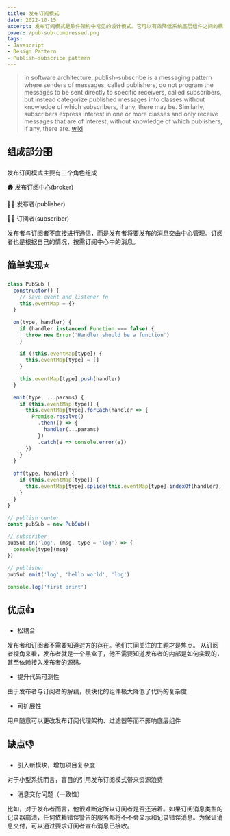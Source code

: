 ```yaml
---
title: 发布订阅模式
date: 2022-10-15
excerpt: 发布订阅模式是软件架构中常见的设计模式。它可以有效降低系统底层组件之间的耦合程度
cover: /pub-sub-compressed.png
tags:
- Javascript
- Design Pattern
- Publish–subscribe pattern
---
```


> In software architecture, publish–subscribe is a messaging pattern where senders of messages, called publishers, do not program the messages to be sent directly to specific receivers, called subscribers, but instead categorize published messages into classes without knowledge of which subscribers, if any, there may be. Similarly, subscribers express interest in one or more classes and only receive messages that are of interest, without knowledge of which publishers, if any, there are. [wiki](https://en.wikipedia.org/wiki/Publish%E2%80%93subscribe_pattern)



## 组成部分🎛️

发布订阅模式主要有三个角色组成

🛖 发布订阅中心(broker)

🙋‍♂️ 发布者(publisher)

💁‍♂️ 订阅者(subscriber)

发布者与订阅者不直接进行通信，而是发布者将要发布的消息交由中心管理。订阅者也是根据自己的情况，按需订阅中心中的消息。

## 简单实现⭐
```JavaScript
class PubSub {
  constructor() {
    // save event and listener fn
    this.eventMap = {}
  }

  on(type, handler) {
    if (handler instanceof Function === false) {
      throw new Error('Handler should be a function')
    }

    if (!this.eventMap[type]) {
      this.eventMap[type] = []
    }

    this.eventMap[type].push(handler)
  }

  emit(type, ...params) {
    if (this.eventMap[type]) {
      this.eventMap[type].forEach(handler => {
        Promise.resolve()
          .then(() => {
            handler(...params)
          })
          .catch(e => console.error(e))
      })
    }
  }

  off(type, handler) {
    if (this.eventMap[type]) {
      this.eventMap[type].splice(this.eventMap[type].indexOf(handler), 1)
    }
  }
}

// publish center
const pubSub = new PubSub()

// subscriber
pubSub.on('log', (msg, type = 'log') => {
  console[type](msg)
})

// publisher
pubSub.emit('log', 'hello world', 'log')

console.log('first print')
```


## 优点👍

- 松耦合

发布者和订阅者不需要知道对方的存在。他们共同关注的主题才是焦点。
从订阅者视角来看，发布者就是一个黑盒子，他不需要知道发布者的内部是如何实现的，甚至依赖接入发布者的源码。

- 提升代码可测性

由于发布者与订阅者的解藕，模块化的组件极大降低了代码的复杂度

- 可扩展性

用户随意可以更改发布订阅代理架构、过滤器等而不影响底层组件


## 缺点👎

- 引入新模块，增加项目复杂度

对于小型系统而言，盲目的引用发布订阅模式带来资源浪费

- 消息交付问题（一致性）

比如，对于发布者而言，他很难断定所以订阅者是否还活着。如果订阅消息类型的记录器崩溃，任何依赖错误警告的服务都将不不会显示和记录错误消息。为保证消息交付，可以通过要求订阅者宣布消息已接收。
